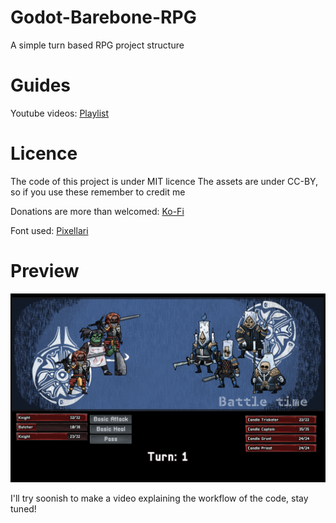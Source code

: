 # Godot-Barebone-RPG
A simple turn based RPG project structure

# Guides

Youtube videos: [Playlist](https://www.youtube.com/playlist?list=PLqDF2rXyx_-jmfmvTJ1oFQrY718UllbJY)

# Licence

The code of this project is under MIT licence
The assets are under CC-BY, so if you use these remember to credit me

Donations are more than welcomed: [Ko-Fi](https://ko-fi.com/hairiclilred)

Font used: [Pixellari](https://www.dafont.com/pixellari.font)

# Preview

![This is an image](/_github_assets/game_screenshot.png)

I'll try soonish to make a video explaining the workflow of the code, stay tuned!
